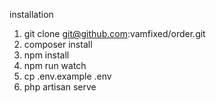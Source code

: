 installation
1. git clone git@github.com:vamfixed/order.git
2. composer install
3. npm install
4. npm run watch
5. cp .env.example .env
6. php artisan serve
